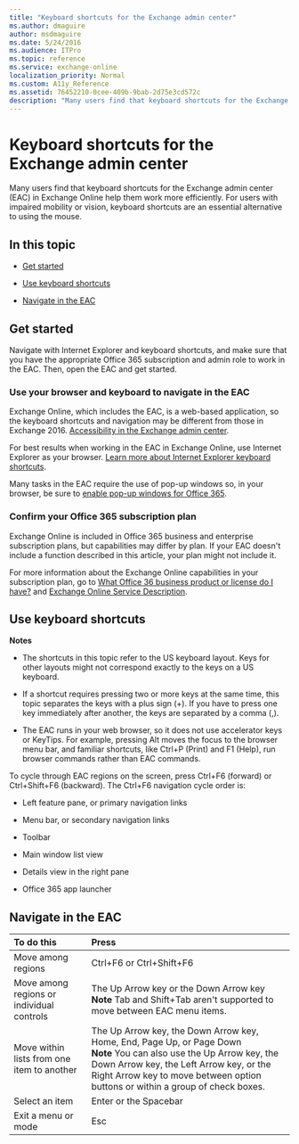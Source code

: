```yaml
---
title: "Keyboard shortcuts for the Exchange admin center"
ms.author: dmaguire
author: msdmaguire
ms.date: 5/24/2016
ms.audience: ITPro
ms.topic: reference
ms.service: exchange-online
localization_priority: Normal
ms.custom: A11y_Reference
ms.assetid: 76452210-0cee-409b-9bab-2d75e3cd572c
description: "Many users find that keyboard shortcuts for the Exchange admin center (EAC) in Exchange Online help them work more efficiently. For users with impaired mobility or vision, keyboard shortcuts are an essential alternative to using the mouse."
---
```


# Keyboard shortcuts for the Exchange admin center

Many users find that keyboard shortcuts for the Exchange admin center (EAC) in Exchange Online help them work more efficiently. For users with impaired mobility or vision, keyboard shortcuts are an essential alternative to using the mouse.
  
## In this topic

- [Get started](accessibility-in-exchange-admin-center.md#BKMK_getstarted)
    
- [Use keyboard shortcuts](keyboard-shortcuts-in-admin-center.md#BKMK_keyboardshortcuts)
    
- [Navigate in the EAC](keyboard-shortcuts-in-admin-center.md#BKMK_navigateEAC)
    
## Get started
<a name="BKMK_getstarted"> </a>

Navigate with Internet Explorer and keyboard shortcuts, and make sure that you have the appropriate Office 365 subscription and admin role to work in the EAC. Then, open the EAC and get started.
  
### Use your browser and keyboard to navigate in the EAC

Exchange Online, which includes the EAC, is a web-based application, so the keyboard shortcuts and navigation may be different from those in Exchange 2016. [Accessibility in the Exchange admin center](accessibility-in-exchange-admin-center.md).
  
For best results when working in the EAC in Exchange Online, use Internet Explorer as your browser. [Learn more about Internet Explorer keyboard shortcuts](https://go.microsoft.com/fwlink/p/?LinkID=787614).
  
Many tasks in the EAC require the use of pop-up windows so, in your browser, be sure to [enable pop-up windows for Office 365](https://go.microsoft.com/fwlink/p/?LinkID=317550).
  
### Confirm your Office 365 subscription plan

Exchange Online is included in Office 365 business and enterprise subscription plans, but capabilities may differ by plan. If your EAC doesn't include a function described in this article, your plan might not include it.
  
For more information about the Exchange Online capabilities in your subscription plan, go to [What Office 36 business product or license do I have?](https://go.microsoft.com/fwlink/p/?LinkID=797552) and [Exchange Online Service Description](https://go.microsoft.com/fwlink/p/?LinkID=797553).
  
## Use keyboard shortcuts
<a name="BKMK_keyboardshortcuts"> </a>

 **Notes**
  
- The shortcuts in this topic refer to the US keyboard layout. Keys for other layouts might not correspond exactly to the keys on a US keyboard.
    
- If a shortcut requires pressing two or more keys at the same time, this topic separates the keys with a plus sign (+). If you have to press one key immediately after another, the keys are separated by a comma (,).
    
- The EAC runs in your web browser, so it does not use accelerator keys or KeyTips. For example, pressing Alt moves the focus to the browser menu bar, and familiar shortcuts, like Ctrl+P (Print) and F1 (Help), run browser commands rather than EAC commands.
    
To cycle through EAC regions on the screen, press Ctrl+F6 (forward) or Ctrl+Shift+F6 (backward). The Ctrl+F6 navigation cycle order is:
  
- Left feature pane, or primary navigation links
    
- Menu bar, or secondary navigation links
    
- Toolbar
    
- Main window list view
    
- Details view in the right pane
    
- Office 365 app launcher
    
## Navigate in the EAC
<a name="BKMK_navigateEAC"> </a>

|**To do this**|**Press**|
|:-----|:-----|
|Move among regions|Ctrl+F6 or Ctrl+Shift+F6|
|Move among regions or individual controls|The Up Arrow key or the Down Arrow key **Note** Tab and Shift+Tab aren't supported to move between EAC menu items.|
|Move within lists from one item to another|The Up Arrow key, the Down Arrow key, Home, End, Page Up, or Page Down  <br/> **Note** You can also use the Up Arrow key, the Down Arrow key, the Left Arrow key, or the Right Arrow key to move between option buttons or within a group of check boxes.|
|Select an item|Enter or the Spacebar|
|Exit a menu or mode|Esc|
   

